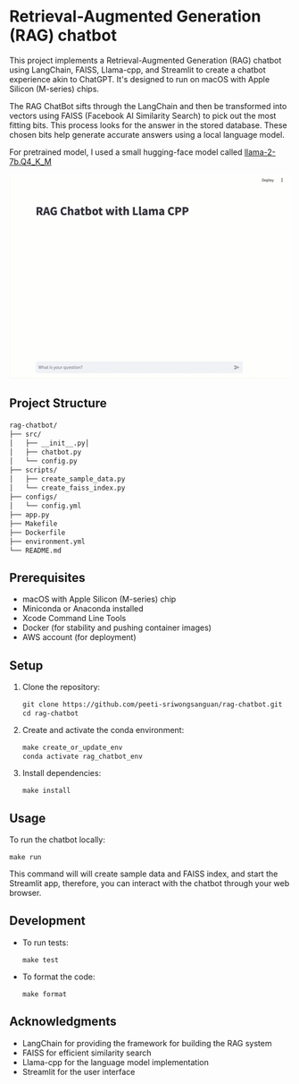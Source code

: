 # Retrieval-Augmented Generation (RAG) chatbot


This project implements a Retrieval-Augmented Generation (RAG) chatbot using LangChain, FAISS, Llama-cpp, and Streamlit to create a chatbot experience akin to ChatGPT. It's designed to run on macOS with Apple Silicon (M-series) chips.

The RAG ChatBot sifts through the LangChain and then be transformed into vectors using FAISS (Facebook AI Similarity Search) to pick out the most fitting bits. This process looks for the answer in the stored database. These chosen bits help generate accurate answers using a local language model. 

For pretrained model, I used a small hugging-face model called [llama-2-7b.Q4_K_M](https://huggingface.co/TheBloke/Llama-2-7B-GGUF/blob/main/llama-2-7b.Q4_K_M.gguf) 

![RAG_sample.gif](image%2FRAG_sample.gif)

## Project Structure


```
rag-chatbot/
├── src/
│   ├── __init__.py│ 
│   ├── chatbot.py
│   └── config.py
├── scripts/
│   ├── create_sample_data.py
│   └── create_faiss_index.py
├── configs/
│   └── config.yml
├── app.py
├── Makefile
├── Dockerfile
├── environment.yml
└── README.md
```

## Prerequisites

- macOS with Apple Silicon (M-series) chip
- Miniconda or Anaconda installed
- Xcode Command Line Tools
- Docker (for stability and pushing container images)
- AWS account (for deployment)

## Setup

1. Clone the repository:
   ```
   git clone https://github.com/peeti-sriwongsanguan/rag-chatbot.git
   cd rag-chatbot
   ```

2. Create and activate the conda environment:
   ```
   make create_or_update_env
   conda activate rag_chatbot_env
   ```

3. Install dependencies:
   ```
   make install
   ```

## Usage

To run the chatbot locally:

```
make run
```

This command will will create sample data and FAISS index, and start the Streamlit app, therefore, you can interact with the chatbot through your web browser.

## Development

- To run tests:
  ```
  make test
  ```

- To format the code:
  ```
  make format
  ```


## Acknowledgments

- LangChain for providing the framework for building the RAG system
- FAISS for efficient similarity search
- Llama-cpp for the language model implementation
- Streamlit for the user interface